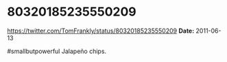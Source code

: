 # 80320185235550209
https://twitter.com/TomFrankly/status/80320185235550209
**Date:** 2011-06-13

#smallbutpowerful Jalapeño chips.
